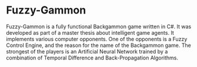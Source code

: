 Fuzzy-Gammon
============

Fuzzy-Gammon is a fully functional Backgammon game written in C#. It was developed as part of a master thesis about intelligent game agents. It implements various computer opponents. One of the opponents is a Fuzzy Control Engine, and the reason for the name of the Backgammon game. The strongest of the players is an Artificial Neural Network trained by a combination of Temporal Difference and Back-Propagation Algorithms.
